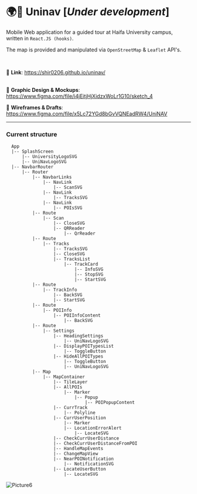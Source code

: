 # :earth_africa::round_pushpin: Uninav [*Under development*]

Mobile Web application for a guided tour at Haifa University campus, written in `React.JS (hooks)`.

The map is provided and manipulated via `OpenStreetMap` & `Leaflet` API's.

<br>


:round_pushpin: **Link**: https://shir0206.github.io/uninav/
<br><br>

:memo: **Graphic Design & Mockups**: https://www.figma.com/file/i4jEitjHjXidzxWoLr1G10/sketch_4

:memo: **Wireframes & Drafts**: https://www.figma.com/file/x5Lc72YGd8bGvVQNEadRW4/UniNAV


<hr>

### Current structure
```
  App
  |-- SplashScreen
      |-- UniversityLogoSVG
      |-- UniNavLogoSVG
  |-- NavbarRouter
      |-- Router
          |-- NavbarLinks
              |-- NavLink
                  |-- ScanSVG
              |-- NavLink
                  |-- TracksSVG
              |-- NavLink
                  |-- POIsSVG
          |-- Route
              |-- Scan
                  |-- CloseSVG
                  |-- QRReader
                      |-- QrReader
          |-- Route
              |-- Tracks
                  |-- TracksSVG
                  |-- CloseSVG
                  |-- TracksList
                      |-- TrackCard
                          |-- InfoSVG
                          |-- StopSVG
                          |-- StartSVG
          |-- Route
              |-- TrackInfo
                  |-- BackSVG
                  |-- StartSVG
          |-- Route
              |-- POIInfo
                  |-- POIInfoContent
                      |-- BackSVG
          |-- Route
              |-- Settings
                  |-- HeadingSettings
                      |-- UniNavLogoSVG
                  |-- DisplayPOITypesList
                      |-- ToggleButton
                  |-- HideAllPOITypes
                      |-- ToggleButton
                      |-- UniNavLogoSVG
          |-- Map
              |-- MapContainer
                  |-- TileLayer
                  |-- AllPOIs
                      |-- Marker
                          |-- Popup
                              |-- POIPopupContent
                  |-- CurrTrack
                      |-- Polyline
                  |-- CurrUserPosition
                      |-- Marker
                      |-- LocationErrorAlert
                          |-- LocateSVG
                  |-- CheckCurrUserDistance
                  |-- CheckCurrUserDistanceFromPOI
                  |-- HandleMapEvents
                  |-- ChangeMapView
                  |-- NearPOINotification
                      |-- NotificationSVG
                  |-- LocateUserButton
                      |-- LocateSVG

```

![Picture6](https://user-images.githubusercontent.com/40990488/124381926-96b85000-dccd-11eb-9078-ece0b0adac35.png)
